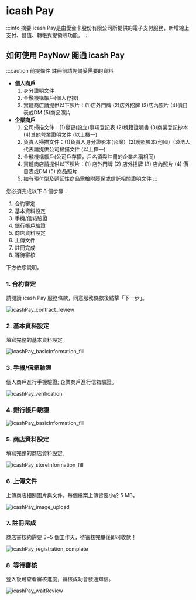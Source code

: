 # icash Pay

:::info 摘要
icash Pay是由愛金卡股份有限公司所提供的電子支付服務，新增線上支付、儲值、轉帳與提領等功能。
:::

## 如何使用 PayNow 開通 icash Pay

:::caution 前提條件
註冊前請先備妥需要的資料。

- **個人商戶**
  1. 身分證明文件
  2. 金融機構帳戶(個人存摺)
  3. 實體商店請提供以下照片：(1)店外門牌 (2)店外招牌 (3)店內照片 (4)價目表或DM (5)商品照片
- **企業商戶**
  1. 公司掃描文件：(1)變更(設立)事項登記表 (2)稅籍證明書 (3)商業登記抄本 (4)其他營業證明文件 (以上擇一)
  2. 負責人掃描文件：(1)負責人身分證影本(台灣）(2)護照影本(他國）(3)法人代表請提供公司掃描文件 (以上擇一)
  3. 金融機構帳戶(公司戶存摺，戶名須與註冊的企業名稱相同）
  4. 實體商店請提供以下照片：(1) 店外門牌 (2) 店外招牌 (3) 店內照片 (4) 價目表或DM (5) 商品照片
  5. 如有預付型及遞延性商品需檢附履保或信託相關證明文件
:::


您必須完成以下 8 個步驟：
1. 合約審定
2. 基本資料設定
3. 手機/信箱驗證
4. 銀行帳戶驗證
5. 商店資料設定
6. 上傳文件
7. 註冊完成
8. 等待審核

下方依序說明。

### 1. 合約審定

請閱讀 icash Pay 服務條款，同意服務條款後點擊「下一步」。

![icashPay_contract_review](./../images/icash-pay/icashPay_contract_review.png)

### 2. 基本資料設定

填寫完整的基本資料設定。

![icashPay_basicInformation_fill](./../images/icash-pay/icashPay_basicInformation_fill.png)

### 3. 手機/信箱驗證

個人商戶進行手機驗證; 企業商戶進行信箱驗證。

![icashPay_verification](./../images/icash-pay/icashPay_verification.png)

### 4. 銀行帳戶驗證

![icashPay_basicInformation_fill](./../images/icash-pay/icashPay_basicInformation_fill.png)

### 5. 商店資料設定

填寫完整的商店資料設定。

![icashPay_storeInformation_fill](./../images/icash-pay/icashPay_storeInformation_fill.png)

### 6. 上傳文件

上傳商店相關圖片與文件，每個檔案上傳皆要小於 5 MB。

![icashPay_image_upload](./../images/icash-pay/icashPay_image_upload.png)

### 7. 註冊完成

商店審核約需要 3~5 個工作天，待審核完畢後即可收款！

![icashPay_registration_complete](./../images/icash-pay/icashPay_registration_complete.png)

### 8. 等待審核

登入後可查看審核進度，審核成功會發通知信。

![icashPay_waitReview](./../images/icash-pay/icashPay_waitReview.png)